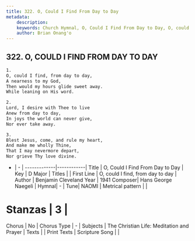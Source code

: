 ```yaml
---
title: 322. O, Could I Find From Day to Day
metadata:
    description: 
    keywords: Church Hymnal, O, Could I Find From Day to Day, O, could I find, from day to day, 
    author: Brian Onang'o
---
```



## 322. O, COULD I FIND FROM DAY TO DAY

```txt
1.
O, could I find, from day to day, 
A nearness to my God, 
Then would my hours glide sweet away. 
While leaning on His word. 

2.
Lord, I desire with Thee to live 
Anew from day to day, 
In joys the world can never give, 
Nor ever take away. 

3.
Blest Jesus, come, and rule my heart, 
And make me wholly Thine, 
That I may nevermore depart, 
Nor grieve Thy love divine.
```

- |   -  |
-------------|------------|
Title | O, Could I Find From Day to Day |
Key | D Major |
Titles |  |
First Line | O, could I find, from day to day |
Author | Benjamin Cleveland
Year | 1941
Composer| Hans George Naegeli |
Hymnal|  - |
Tune| NAOMI |
Metrical pattern | |
# Stanzas | 3 |
Chorus | No |
Chorus Type | - |
Subjects | The Christian Life: Meditation and Prayer |
Texts |  |
Print Texts | 
Scripture Song |  |
  
